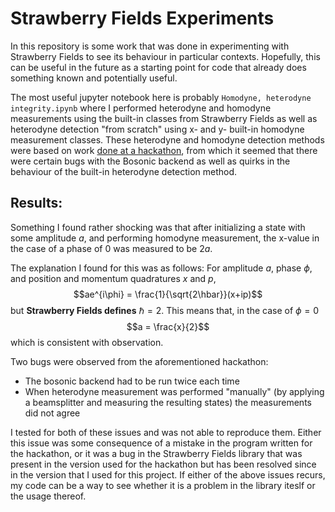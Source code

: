# Strawberry Fields Experiments
In this repository is some work that was done in experimenting with Strawberry Fields
to see its behaviour in particular contexts. 
Hopefully, this can be useful in the future as a starting point for code that already
does something known and potentially useful.

The most useful jupyter notebook here is probably `Homodyne, heterodyne integrity.ipynb`
where I performed heterodyne and homodyne measurements using the built-in classes from
Strawberry Fields as well as heterodyne detection "from scratch" using x- and y- built-in
homodyne measurement classes. These heterodyne and homodyne detection methods were based on
work [done at a hackathon](https://github.com/CDL-Quantum/Hackathon2021/tree/main/The%20Sensors),
from which it seemed that there were certain bugs with the Bosonic backend as well as 
quirks in the behaviour of the built-in heterodyne detection method.

## Results:
Something I found rather shocking was that after initializing a state with some amplitude
$a$, and performing homodyne measurement, the x-value in the case of a phase of 0 was measured to be $2a$. 

The explanation I found for this was as follows:
For amplitude $a$, phase $\phi$, and position and momentum quadratures $x$ and $p$,
$$ae^{i\phi} = \frac{1}{\sqrt{2\hbar}}(x+ip)$$
but **Strawberry Fields defines** $\hbar = 2$. This means that, in the case of $\phi=0$
$$a = \frac{x}{2}$$
which is consistent with observation.

Two bugs were observed from the aforementioned hackathon:
* The bosonic backend had to be run twice each time
* When heterodyne measurement was performed "manually" (by applying a beamsplitter and measuring the resulting states)
the measurements did not agree

I tested for both of these issues and was not able to reproduce them.
Either this issue was some consequence of a mistake in the program written for the hackathon,
or it was a bug in the Strawberry Fields library that was present in the version used for the
hackathon but has been resolved since in the version that I used for this project.
If either of the above issues recurs, my code can be a way to see whether it is
a problem in the library iteslf or the usage thereof.

